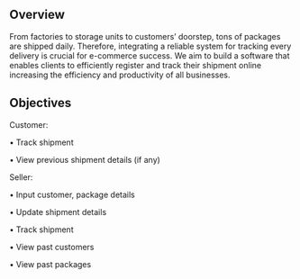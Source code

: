 ## Overview
From factories to storage units to customers’ doorstep, tons of packages are shipped daily. Therefore, integrating a reliable system for tracking every delivery is crucial for e-commerce success. We aim to build a software that enables clients to efficiently register and track their shipment online increasing the efficiency and productivity of all businesses.

## Objectives
Customer:

•	Track shipment

•	View previous shipment details (if any)

Seller:

•	Input customer, package details

•	Update shipment details

•	Track shipment

•	View past customers 

•	View past packages

